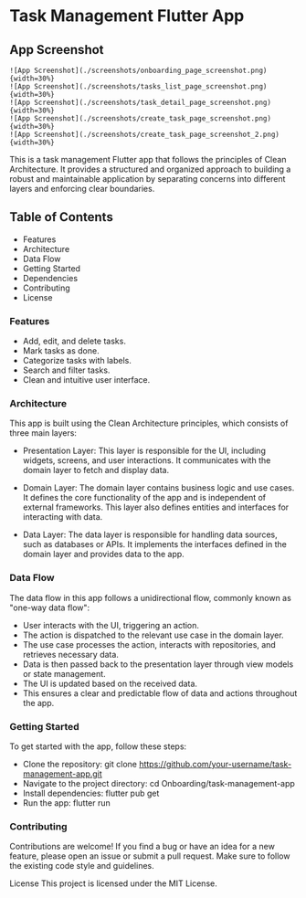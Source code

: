 # Task Management Flutter App

## App Screenshot

```
![App Screenshot](./screenshots/onboarding_page_screenshot.png){width=30%}
![App Screenshot](./screenshots/tasks_list_page_screenshot.png){width=30%}
![App Screenshot](./screenshots/task_detail_page_screenshot.png){width=30%}
![App Screenshot](./screenshots/create_task_page_screenshot.png){width=30%}
![App Screenshot](./screenshots/create_task_page_screenshot_2.png){width=30%}
```

This is a task management Flutter app that follows the principles of Clean Architecture. It provides a structured and organized approach to building a robust and maintainable application by separating concerns into different layers and enforcing clear boundaries.

## Table of Contents

- Features
- Architecture
- Data Flow
- Getting Started
- Dependencies
- Contributing
- License

### Features

- Add, edit, and delete tasks.
- Mark tasks as done.
- Categorize tasks with labels.
- Search and filter tasks.
- Clean and intuitive user interface.

### Architecture

This app is built using the Clean Architecture principles, which consists of three main layers:

- Presentation Layer: This layer is responsible for the UI, including widgets, screens, and user interactions. It communicates with the domain layer to fetch and display data.

- Domain Layer: The domain layer contains business logic and use cases. It defines the core functionality of the app and is independent of external frameworks. This layer also defines entities and interfaces for interacting with data.

- Data Layer: The data layer is responsible for handling data sources, such as databases or APIs. It implements the interfaces defined in the domain layer and provides data to the app.

### Data Flow

The data flow in this app follows a unidirectional flow, commonly known as "one-way data flow":

- User interacts with the UI, triggering an action.
- The action is dispatched to the relevant use case in the domain layer.
- The use case processes the action, interacts with repositories, and retrieves necessary data.
- Data is then passed back to the presentation layer through view models or state management.
- The UI is updated based on the received data.
- This ensures a clear and predictable flow of data and actions throughout the app.

### Getting Started

To get started with the app, follow these steps:

- Clone the repository: git clone https://github.com/your-username/task-management-app.git
- Navigate to the project directory: cd Onboarding/task-management-app
- Install dependencies: flutter pub get
- Run the app: flutter run

### Contributing

Contributions are welcome! If you find a bug or have an idea for a new feature, please open an issue or submit a pull request. Make sure to follow the existing code style and guidelines.

License
This project is licensed under the MIT License.

